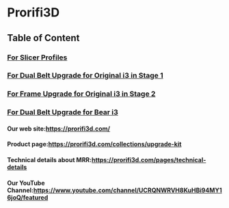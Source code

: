 # Prorifi3D 
## Table of Content
### [For Slicer Profiles](https://github.com/Prorifi3D-Official/Prorifi3D-Upgrades/tree/main/Original%20i3%20series%20Upgrade%20Kits/Slicer%20Profile)
### [For Dual Belt Upgrade for Original i3 in Stage 1](https://github.com/Prorifi3D-Official/Prorifi3D-Upgrades/tree/main/Original%20i3%20series%20Upgrade%20Kits/Stage%201%20Upgrade/Dual%20Belt)
### [For Frame Upgrade for Original i3 in Stage 2](https://github.com/Prorifi3D-Official/Prorifi3D-Upgrades/tree/main/Original%20i3%20series%20Upgrade%20Kits/Stage%202%20Upgrade/Frame)
### [For Dual Belt Upgrade for Bear i3](https://github.com/Prorifi3D-Official/Prorifi3D-Upgrades/tree/main/Original%20i3%20series%20Upgrade%20Kits/Stage%201%20Upgrade/For%20Bear%20i3)




#### Our web site:https://prorifi3d.com/

#### Product page:https://prorifi3d.com/collections/upgrade-kit

#### Technical details about MRR:https://prorifi3d.com/pages/technical-details

#### Our YouTube Channel:https://www.youtube.com/channel/UCRQNWRVH8KuHBi94MY16joQ/featured
